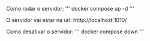 Como rodar o servidor:
'''
docker compose up -d
'''

O servidor vai estar na url: htttp://localhost:1010/

Como desativar o servidor:
'''
docker compose down
'''
